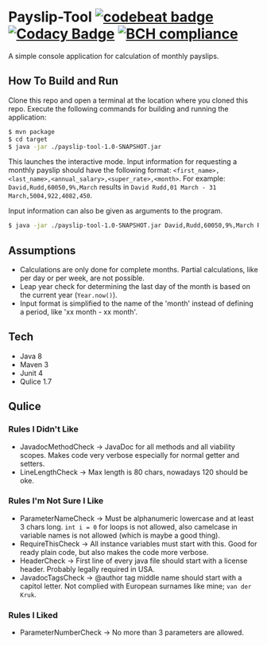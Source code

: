 # Payslip-Tool [![codebeat badge](https://codebeat.co/badges/5e154171-d760-41ed-9465-4ad1b298162f)](https://codebeat.co/projects/github-com-dvdkruk-payslip-tool-master) [![Codacy Badge](https://api.codacy.com/project/badge/Grade/92e6eeee856a46e897487924fd79afa8)](https://www.codacy.com/app/damiaan.van.der.kruk/payslip-tool?utm_source=github.com&amp;utm_medium=referral&amp;utm_content=dvdkruk/payslip-tool&amp;utm_campaign=Badge_Grade) [![BCH compliance](https://bettercodehub.com/edge/badge/dvdkruk/payslip-tool?branch=master)](https://bettercodehub.com/)
A simple console application for calculation of monthly payslips.

## How To Build and Run
Clone this repo and open a terminal at the location where you cloned this repo.
Execute the following commands for building and running the application:
```sh
$ mvn package
$ cd target
$ java -jar ./payslip-tool-1.0-SNAPSHOT.jar
```
This launches the interactive mode. Input information for requesting a monthly payslip should have the following format:
```<first_name>,<last_name>,<annual_salary>,<super_rate>,<month>```. For example:
```David,Rudd,60050,9%,March``` results in ```David Rudd,01 March - 31 March,5004,922,4082,450```.

Input information can also be given as arguments to the program.
```sh
$ java -jar ./payslip-tool-1.0-SNAPSHOT.jar David,Rudd,60050,9%,March Ryan,Chen,120000,10%,March
```

## Assumptions
- Calculations are only done for complete months. Partial calculations, like per day or per week, are not possible. 
- Leap year check for determining the last day of the month is based on the current year (```Year.now()```).
- Input format is simplified to the name of the 'month' instead of defining a period, like 'xx month - xx month'.

## Tech
- Java 8
- Maven 3
- Junit 4
- Qulice 1.7

## Qulice
### Rules I Didn't Like
- JavadocMethodCheck -> JavaDoc for all methods and all viability scopes. Makes code very verbose especially for normal getter and setters.
- LineLengthCheck -> Max length is 80 chars, nowadays 120 should be oke.

### Rules I'm Not Sure I Like
- ParameterNameCheck -> Must be alphanumeric lowercase and at least 3 chars long. `int i = 0` for loops is not allowed, also camelcase in variable names is not allowed (which is maybe a good thing).
- RequireThisCheck -> All instance variables must start with this. Good for ready plain code, but also makes the code more verbose.
- HeaderCheck -> First line of every java file should start with a license header. Probably legally required in USA.
- JavadocTagsCheck -> @author tag middle name should start with a capitol letter. Not complied with European surnames like mine; `van der Kruk`.

### Rules I Liked
- ParameterNumberCheck -> No more than 3 parameters are allowed.



